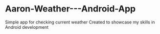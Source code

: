 # Aaron-Weather---Android-App
Simple app for checking current weather   Created to showcase my skills in Android development 
